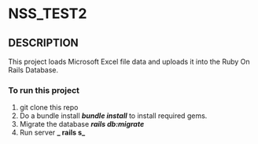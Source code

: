 # NSS_TEST2

## DESCRIPTION

This project loads Microsoft Excel file data and uploads it into the Ruby On Rails Database.

### To run this project

1. git clone this repo
2. Do a bundle install **_bundle install_** to install required gems.
3. Migrate the database **_rails db:migrate_**
4. Run server **_ rails s_**

